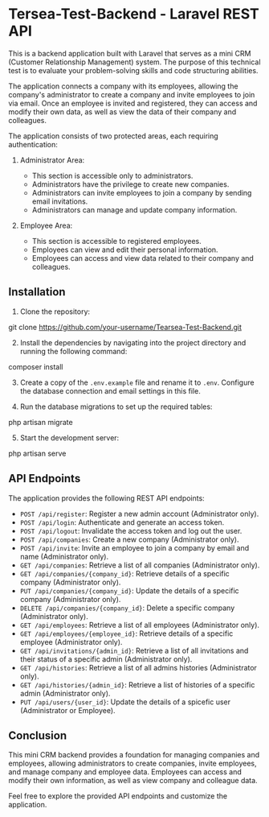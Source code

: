 # Tersea-Test-Backend - Laravel REST API

This is a backend application built with Laravel that serves as a mini CRM (Customer Relationship Management) system. The purpose of this technical test is to evaluate your problem-solving skills and code structuring abilities.

The application connects a company with its employees, allowing the company's administrator to create a company and invite employees to join via email. Once an employee is invited and registered, they can access and modify their own data, as well as view the data of their company and colleagues.

The application consists of two protected areas, each requiring authentication:

1. Administrator Area:
   - This section is accessible only to administrators.
   - Administrators have the privilege to create new companies.
   - Administrators can invite employees to join a company by sending email invitations.
   - Administrators can manage and update company information.

2. Employee Area:
   - This section is accessible to registered employees.
   - Employees can view and edit their personal information.
   - Employees can access and view data related to their company and colleagues.

## Installation

1. Clone the repository:

git clone https://github.com/your-username/Tearsea-Test-Backend.git


2. Install the dependencies by navigating into the project directory and running the following command:

composer install


3. Create a copy of the `.env.example` file and rename it to `.env`. Configure the database connection and email settings in this file.

4. Run the database migrations to set up the required tables:

php artisan migrate

5. Start the development server:

php artisan serve

## API Endpoints

The application provides the following REST API endpoints:

- `POST /api/register`: Register a new admin account (Administrator only).
- `POST /api/login`: Authenticate and generate an access token.
- `POST /api/logout`: Invalidate the access token and log out the user.
- `POST /api/companies`: Create a new company (Administrator only).
- `POST /api/invite`: Invite an employee to join a company by email and name (Administrator only).
- `GET /api/companies`: Retrieve a list of all companies (Administrator only).
- `GET /api/companies/{company_id}`: Retrieve details of a specific company (Administrator only).
- `PUT /api/companies/{company_id}`: Update the details of a specific company (Administrator only).
- `DELETE /api/companies/{company_id}`: Delete a specific company (Administrator only).
- `GET /api/employees`: Retrieve a list of all employees (Administrator only).
- `GET /api/employees/{employee_id}`: Retrieve details of a specific employee (Administrator only).
- `GET /api/invitations/{admin_id}`: Retrieve a list of all invitations and their status of a specific admin (Administrator only).
- `GET /api/histories`: Retrieve a list of all admins histories (Administrator only).
- `GET /api/histories/{admin_id}`: Retrieve a list of histories of a specific admin (Administrator only).
- `PUT /api/users/{user_id}`: Update the details of a spicefic user (Administrator or Employee).

## Conclusion

This mini CRM backend provides a foundation for managing companies and employees, allowing administrators to create companies, invite employees, and manage company and employee data. Employees can access and modify their own information, as well as view company and colleague data.

Feel free to explore the provided API endpoints and customize the application.
